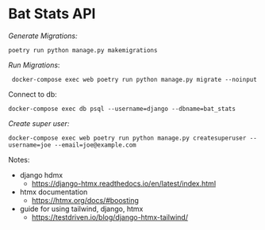 # Bat Stats API

*Generate Migrations:*

```
poetry run python manage.py makemigrations
```


*Run Migrations*:
```
 docker-compose exec web poetry run python manage.py migrate --noinput
```

Connect to db:
```
docker-compose exec db psql --username=django --dbname=bat_stats
````

*Create super user:*
```shell
docker-compose exec web poetry run python manage.py createsuperuser --username=joe --email=joe@example.com
```


Notes:
- django hdmx
  - https://django-htmx.readthedocs.io/en/latest/index.html
- htmx documentation
  - https://htmx.org/docs/#boosting
- guide for using tailwind, django, htmx
  - https://testdriven.io/blog/django-htmx-tailwind/